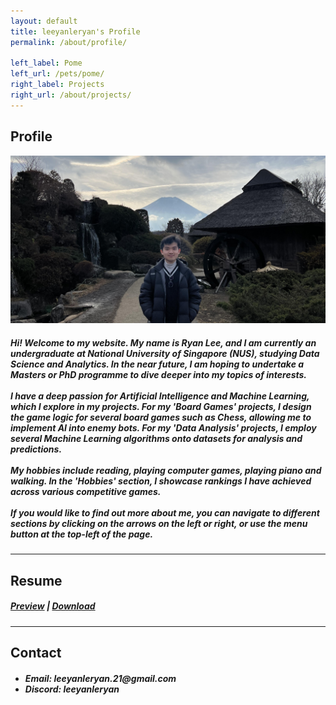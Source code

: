 ```yaml
---
layout: default
title: leeyanleryan's Profile
permalink: /about/profile/

left_label: Pome
left_url: /pets/pome/
right_label: Projects
right_url: /about/projects/
---
```


<!-- !PAGE CONTENT! -->
<div id="page-about" class="w3-main" >
  <section id="profile" class="w3-container">
    <h2><b>Profile</b></h2>
    <img src="/assets/img/mt_fuji.jpg" alt="Mt Fuji">
    <h5>
      Hi! Welcome to my website. My name is Ryan Lee, and I am currently an undergraduate at National University of Singapore (NUS), studying
      Data Science and Analytics. In the near future, I am hoping to undertake a Masters or PhD programme to dive deeper into my topics of interests.
      <br><br>
      I have a deep passion for Artificial Intelligence and Machine Learning, which I explore in my projects. For my 'Board Games' projects, I design the
      game logic for several board games such as Chess, allowing me to implement AI into enemy bots. For my 'Data Analysis' projects, I employ several 
      Machine Learning algorithms onto datasets for analysis and predictions.
      <br><br>
      My hobbies include reading, playing computer games, playing piano and walking. In the 'Hobbies' section, I showcase rankings I have achieved 
      across various competitive games.
      <br><br>
      If you would like to find out more about me, you can navigate to different sections by clicking on the arrows on the left or right, or use the
      menu button at the top-left of the page.
    </h5>
  </section>
  
  <hr class="hr-main-body">

  <section id="resume" class="w3-container">
    <h2><b>Resume</b></h2>
    <p><h5>
      <a href="/assets/pdf/resume.pdf" target="_blank" rel="noopener noreferrer">Preview</a> |
      <a href="/assets/pdf/resume.pdf" download>Download</a>
    </h5></p>
  </section>

  <hr class="hr-main-body">

  <section id="contact" class="w3-container">
    <h2><b>Contact</b></h2>
    <ul><h5>
      <li>Email: leeyanleryan.21@gmail.com</li>
      <li>Discord: leeyanleryan</li>
    </h5></ul>
  </section>
</div>
